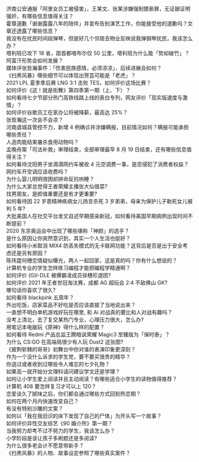 济南公安通报「阿里女员工被侵害」，王某文、张某涉嫌强制猥亵罪，无证据证明强奸，有哪些信息值得关注？  
霍尊道歉「谢谢露露八年的陪伴」并宣布告别演艺工作，你能接受他的道歉吗？文章还透露了哪些信息？  
我没有在扰民时间段弹琴，但是好几个邻居去物业反映说我弹钢琴扰民，我该怎么办？  
塔利班已攻下 18 省，距首都喀布尔仅 50 公里，塔利班为什么能「势如破竹」？阿富汗形势会如何发展？  
媒体评张哲瀚事件：「伤害民族感情，必须凉凉」，后续进展会如何？  
《扫黑风暴》哪些细节可以体现出贺芸可能是「老虎」？  
2021 LPL 夏季季后赛 LNG 3:1 击败 TES，如何评价这场比赛？  
如何评价《这！就是街舞》第四季第一期（上、下）？  
如何看待七夕节部分热门高铁线路上线的表白专列，网友评价「现实版速度与激情」？  
如何评价谷歌员工在家办公将被降薪，最高达 25%？  
张哲瀚这一次会不会凉？  
河南虞城县管控不力，新增 4 例确诊并涉嫌瞒报，目前情况如何？瞒报可能承担哪些责任？  
人造肉能结束屠杀食用动物吗？  
孟晚舟案「司法补救」审理结束，全部审理最早 8 月 19 日结束，还有哪些信息值得关注？  
如何看待沈阳男子坐滴滴网约车被收 4 元空调费一事，是否侵犯了消费者权益？网约车开空调应该收费吗？  
为什么婴儿明明很困却拼命反抗哄睡？  
为什么大家总觉得王者荣耀主播张大仙很菜?  
找男朋友，是颜值重要还是有才更重要?  
如何看待因 22 岁患精神疾病女儿扬言杀死 3 岁弟弟，母亲为保护儿子勒死女儿被判 5 年?  
大批美国人在社交平台发文自述早期感染新冠，如何看待美国早期病例出现时间不断提前？  
2020 东京奥运会中出现了哪些堪称「神颜」的选手？  
是什么原因让你突然意识到，其实一个人生活也挺好？  
如何看待小米取消 MIX4 防丢失模式的无卡联网功能？这背后是否是出于安全考虑还是另有原因？  
陈伟霆何穗恋情疑似曝光，两人一起回家，这是真的吗？你有什么想说的？  
计算机专业的学生怎样练习编程才能把编程学精通啊？  
如何评价 (G)I-DLE 被爆霸凌成员徐穗珍退团?  
如何评价 2021 年王者世冠淘汰赛，成都 AG 超玩会 2:4 不敌佛山 GK?  
哪句话你喜欢了很久?  
如何看待 blackpink 五周年？  
外出吃饭，店家菜品不好吃是否应该直接了当地说出来？  
一直想不明白单机游戏好玩在哪里, 和 Ai 对战真的要比和人对战有趣吗？  
没考上清北，去了复交某热门专业，心理压力很大，怎么办?  
用笔记本电脑玩《原神》得什么样的配置？  
如何看待 Redmi 产品总监王腾暗讽荣耀 Magic3 至臻版为「保时泰」？  
为什么 CS:GO 在高端局很少有人玩 Dust2 这张图?  
《披荆斩棘的哥哥》初舞台中你对谁的表演印象更深刻？  
作为一个没什么诉求的学生党，要不要买很贵的精华？  
你送过或者收到过哪些令人难忘的七夕礼物？  
如果高一就开始分文理科请问建议学文还是学理？  
如何让小学生爱上阅读并且主动阅读？有哪些适合小学生的读物值得推荐？  
计算机 408 要怎样复习才可以上 120？  
恋爱谈久了腻味之后，你们都会通过哪些方式回到热恋期？  
如何在两个月内快速改变自己？  
有没有特别沙雕的文案？  
如何以「我在我旧识的床下发现了自己的尸体」为开头写一个故事？  
如何评价异性交友综艺《90 婚介所》第一期？  
当我努力却考不过不努力的学生，我该怎么办？  
小学阶段是该让孩子多刷题还是多阅读?  
为什么很多老会计不愿意带新手？  
《扫黑风暴》的人物、故事设定参照了哪些真实案件？  
